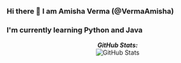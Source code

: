 ### Hi there 👋 I am Amisha Verma (@VermaAmisha)
### I'm currently learning Python and Java

<!--
**VermaAmisha/VermaAmisha** is a ✨ _special_ ✨ repository because its `README.md` (this file) appears on your GitHub profile.

Here are some ideas to get you started:

- 🔭 I’m currently working on ...
- 🌱 I’m currently learning ...
- 👯 I’m looking to collaborate on ...
- 🤔 I’m looking for help with ...
- 💬 Ask me about ...
- 📫 How to reach me: ...
- 😄 Pronouns: ...
- ⚡ Fun fact: ...
-->
<p align="center">
<b><em>GitHub Stats:</em></b> <br/>
    <img src="https://github-readme-streak-stats.herokuapp.com/?user=VermaAmisha" alt="GitHub Stats" /> <br/><br/>
</p>
